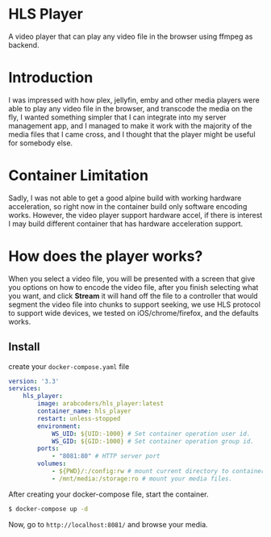 # HLS Player

A video player that can play any video file in the browser using ffmpeg as backend.

# Introduction

I was impressed with how plex, jellyfin, emby and other media players were able to play any video file in the browser,
and transcode the media on the fly, I wanted something simpler that I can integrate into my server management app, and I
managed to make it work with the majority of the media files that I came cross, and I thought that the player might be
useful for somebody else.

# Container Limitation

Sadly, I was not able to get a good alpine build with working hardware acceleration, so right now in the container build
only software encoding works. However, the video player support hardware accel, if there is interest I may build
different container that has hardware acceleration support.

# How does the player works?

When you select a video file, you will be presented with a screen that give you options on how to encode the video file,
after you finish selecting what you want, and click **Stream** it will hand off the file to a controller that would
segment the video file into chunks to support seeking, we use HLS protocol to support wide devices, we tested on
iOS/chrome/firefox, and the defaults works. 

## Install

create your `docker-compose.yaml` file

```yaml
version: '3.3'
services:
    hls_player:
        image: arabcoders/hls_player:latest
        container_name: hls_player
        restart: unless-stopped
        environment:
            WS_UID: ${UID:-1000} # Set container operation user id.
            WS_GID: ${GID:-1000} # Set container operation group id.
        ports:
            - "8081:80" # HTTP server port
        volumes:
            - ${PWD}/:/config:rw # mount current directory to container /config directory.
            - /mnt/media:/storage:ro # mount your media files.
```

After creating your docker-compose file, start the container.

```bash
$ docker-compose up -d
```

Now, go to `http://localhost:8081/` and browse your media.
